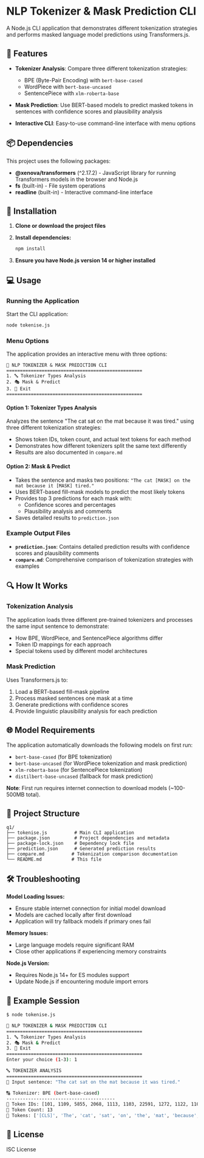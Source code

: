 # NLP Tokenizer & Mask Prediction CLI

A Node.js CLI application that demonstrates different tokenization strategies and performs masked language model predictions using Transformers.js.

## 🔧 Features

- **Tokenizer Analysis**: Compare three different tokenization strategies:

  - BPE (Byte-Pair Encoding) with `bert-base-cased`
  - WordPiece with `bert-base-uncased`
  - SentencePiece with `xlm-roberta-base`

- **Mask Prediction**: Use BERT-based models to predict masked tokens in sentences with confidence scores and plausibility analysis

- **Interactive CLI**: Easy-to-use command-line interface with menu options

## 📦 Dependencies

This project uses the following packages:

- **@xenova/transformers** (^2.17.2) - JavaScript library for running Transformers models in the browser and Node.js
- **fs** (built-in) - File system operations
- **readline** (built-in) - Interactive command-line interface

## 🚀 Installation

1. **Clone or download the project files**

2. **Install dependencies:**

   ```bash
   npm install
   ```

3. **Ensure you have Node.js version 14 or higher installed**

## 💻 Usage

### Running the Application

Start the CLI application:

```bash
node tokenise.js
```

### Menu Options

The application provides an interactive menu with three options:

```
🤖 NLP TOKENIZER & MASK PREDICTION CLI
==================================================
1. 🔤 Tokenizer Types Analysis
2. 🎭 Mask & Predict
3. 🚪 Exit
==================================================
```

#### Option 1: Tokenizer Types Analysis

Analyzes the sentence "The cat sat on the mat because it was tired." using three different tokenization strategies:

- Shows token IDs, token count, and actual text tokens for each method
- Demonstrates how different tokenizers split the same text differently
- Results are also documented in `compare.md`

#### Option 2: Mask & Predict

- Takes the sentence and masks two positions: `"The cat [MASK] on the mat because it [MASK] tired."`
- Uses BERT-based fill-mask models to predict the most likely tokens
- Provides top 3 predictions for each mask with:
  - Confidence scores and percentages
  - Plausibility analysis and comments
- Saves detailed results to `prediction.json`

### Example Output Files

- **`prediction.json`**: Contains detailed prediction results with confidence scores and plausibility comments
- **`compare.md`**: Comprehensive comparison of tokenization strategies with examples

## 🔍 How It Works

### Tokenization Analysis

The application loads three different pre-trained tokenizers and processes the same input sentence to demonstrate:

- How BPE, WordPiece, and SentencePiece algorithms differ
- Token ID mappings for each approach
- Special tokens used by different model architectures

### Mask Prediction

Uses Transformers.js to:

1. Load a BERT-based fill-mask pipeline
2. Process masked sentences one mask at a time
3. Generate predictions with confidence scores
4. Provide linguistic plausibility analysis for each prediction

## 🌐 Model Requirements

The application automatically downloads the following models on first run:

- `bert-base-cased` (for BPE tokenization)
- `bert-base-uncased` (for WordPiece tokenization and mask prediction)
- `xlm-roberta-base` (for SentencePiece tokenization)
- `distilbert-base-uncased` (fallback for mask prediction)

**Note**: First run requires internet connection to download models (~100-500MB total).

## 📁 Project Structure

```
q1/
├── tokenise.js          # Main CLI application
├── package.json         # Project dependencies and metadata
├── package-lock.json    # Dependency lock file
├── prediction.json      # Generated prediction results
├── compare.md          # Tokenization comparison documentation
└── README.md           # This file
```

## 🛠️ Troubleshooting

**Model Loading Issues:**

- Ensure stable internet connection for initial model download
- Models are cached locally after first download
- Application will try fallback models if primary ones fail

**Memory Issues:**

- Large language models require significant RAM
- Close other applications if experiencing memory constraints

**Node.js Version:**

- Requires Node.js 14+ for ES modules support
- Update Node.js if encountering module import errors

## 📝 Example Session

```bash
$ node tokenise.js

🤖 NLP TOKENIZER & MASK PREDICTION CLI
==================================================
1. 🔤 Tokenizer Types Analysis
2. 🎭 Mask & Predict
3. 🚪 Exit
==================================================
Enter your choice (1-3): 1

🔤 TOKENIZER ANALYSIS
==================================================
📝 Input sentence: "The cat sat on the mat because it was tired."

🔠 Tokenizer: BPE (bert-base-cased)
----------------------------------------
🔢 Token IDs: [101, 1109, 5855, 2068, 1113, 1103, 22591, 1272, 1122, 1108, 4871, 119, 102]
📏 Token Count: 13
🧩 Tokens: ['[CLS]', 'The', 'cat', 'sat', 'on', 'the', 'mat', 'because', 'it', 'was', 'tired', '.', '[SEP]']
```

## 📄 License

ISC License
